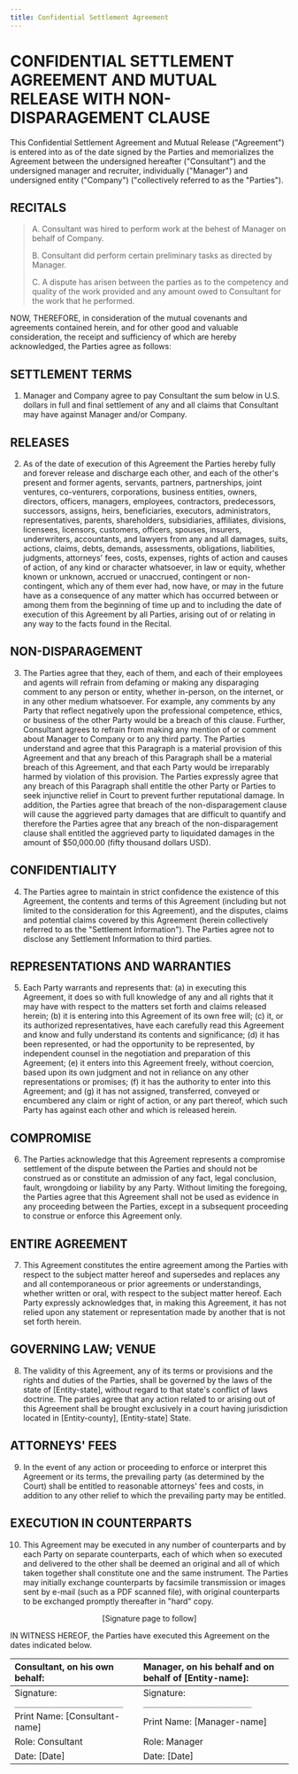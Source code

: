 ```yaml
---
title: Confidential Settlement Agreement
---
```


# CONFIDENTIAL SETTLEMENT AGREEMENT AND MUTUAL RELEASE WITH NON-DISPARAGEMENT CLAUSE

This Confidential Settlement Agreement and Mutual Release ("Agreement") is entered into as of the date signed by the Parties and memorializes the Agreement between the undersigned hereafter ("Consultant") and the undersigned manager and recruiter, individually ("Manager") and undersigned entity ("Company") ("collectively referred to as the "Parties").

## RECITALS

> A. Consultant was hired to perform work at the behest of Manager on behalf of Company.
>
> B. Consultant did perform certain preliminary tasks as directed by Manager.
>
> C. A dispute has arisen between the parties as to the competency and quality of the work provided and any amount owed to Consultant for the work that he performed.

NOW, THEREFORE, in consideration of the mutual covenants and agreements contained herein, and for other good and valuable consideration, the receipt and sufficiency of which are hereby acknowledged, the Parties agree as follows:

## SETTLEMENT TERMS

1.  Manager and Company agree to pay Consultant the sum below in U.S. dollars in full and final settlement of any and all claims that Consultant may have against Manager and/or Company.

## RELEASES

2.  As of the date of execution of this Agreement the Parties hereby fully and forever release and discharge each other, and each of the other's present and former agents, servants, partners, partnerships, joint ventures, co-venturers, corporations, business entities, owners, directors, officers, managers, employees, contractors, predecessors, successors, assigns, heirs, beneficiaries, executors, administrators, representatives, parents, shareholders, subsidiaries, affiliates, divisions, licensees, licensors, customers, officers, spouses, insurers, underwriters, accountants, and lawyers from any and all damages, suits, actions, claims, debts, demands, assessments, obligations, liabilities, judgments, attorneys' fees, costs, expenses, rights of action and causes of action, of any kind or character whatsoever, in law or equity, whether known or unknown, accrued or unaccrued, contingent or non-contingent, which any of them ever had, now have, or may in the future have as a consequence of any matter which has occurred between or among them from the beginning of time up and to including the date of execution of this Agreement by all Parties, arising out of or relating in any way to the facts found in the Recital.

## NON-DISPARAGEMENT

3.  The Parties agree that they, each of them, and each of their employees and agents will refrain from defaming or making any disparaging comment to any person or entity, whether in-person, on the internet, or in any other medium whatsoever. For example, any comments by any Party that reflect negatively upon the professional competence, ethics, or business of the other Party would be a breach of this clause. Further, Consultant agrees to refrain from making any mention of or comment about Manager to Company or to any third party. The Parties understand and agree that this Paragraph is a material provision of this Agreement and that any breach of this Paragraph shall be a material breach of this Agreement, and that each Party would be irreparably harmed by violation of this provision. The Parties expressly agree that any breach of this Paragraph shall entitle the other Party or Parties to seek injunctive relief in Court to prevent further reputational damage. In addition, the Parties agree that breach of the non-disparagement clause will cause the aggrieved party damages that are difficult to quantify and therefore the Parties agree that any breach of the non-disparagement clause shall entitled the aggrieved party to liquidated damages in the amount of $50,000.00 (fifty thousand dollars USD).

## CONFIDENTIALITY

4.  The Parties agree to maintain in strict confidence the existence of this Agreement, the contents and terms of this Agreement (including but not limited to the consideration for this Agreement), and the disputes, claims and potential claims covered by this Agreement (herein collectively referred to as the "Settlement Information"). The Parties agree not to disclose any Settlement Information to third parties.

## REPRESENTATIONS AND WARRANTIES

5.  Each Party warrants and represents that: (a) in executing this Agreement, it does so with full knowledge of any and all rights that it may have with respect to the matters set forth and claims released herein; (b) it is entering into this Agreement of its own free will; (c) it, or its authorized representatives, have each carefully read this Agreement and know and fully understand its contents and significance; (d) it has been represented, or had the opportunity to be represented, by independent counsel in the negotiation and preparation of this Agreement; (e) it enters into this Agreement freely, without coercion, based upon its own judgment and not in reliance on any other representations or promises; (f) it has the authority to enter into this Agreement; and (g) it has not assigned, transferred, conveyed or encumbered any claim or right of action, or any part thereof, which such Party has against each other and which is released herein.

## COMPROMISE

6.  The Parties acknowledge that this Agreement represents a compromise settlement of the dispute between the Parties and should not be construed as or constitute an admission of any fact, legal conclusion, fault, wrongdoing or liability by any Party. Without limiting the foregoing, the Parties agree that this Agreement shall not be used as evidence in any proceeding between the Parties, except in a subsequent proceeding to construe or enforce this Agreement only.

## ENTIRE AGREEMENT

7.  This Agreement constitutes the entire agreement among the Parties with respect to the subject matter hereof and supersedes and replaces any and all contemporaneous or prior agreements or understandings, whether written or oral, with respect to the subject matter hereof. Each Party expressly acknowledges that, in making this Agreement, it has not relied upon any statement or representation made by another that is not set forth herein.

## GOVERNING LAW; VENUE

8.  The validity of this Agreement, any of its terms or provisions and the rights and duties of the Parties, shall be governed by the laws of the state of [Entity-state], without regard to that state's conflict of laws doctrine. The parties agree that any action related to or arising out of this Agreement shall be brought exclusively in a court having jurisdiction located in [Entity-county], [Entity-state] State.

## ATTORNEYS' FEES

9.  In the event of any action or proceeding to enforce or interpret this Agreement or its terms, the prevailing party (as determined by the Court) shall be entitled to reasonable attorneys' fees and costs, in addition to any other relief to which the prevailing party may be entitled.

## EXECUTION IN COUNTERPARTS

10. This Agreement may be executed in any number of counterparts and by each Party on separate counterparts, each of which when so executed and delivered to the other shall be deemed an original and all of which taken together shall constitute one and the same instrument. The Parties may initially exchange counterparts by facsimile transmission or images sent by e-mail (such as a PDF scanned file), with original counterparts to be exchanged promptly thereafter in "hard" copy.

<p align="center">[Signature page to follow]</p>

IN WITNESS HEREOF, the Parties have executed this Agreement on the dates indicated below.

| **Consultant, on his own behalf:**    | **Manager, on his behalf and on behalf of [Entity-name]:** |
| :------------------------------------ | :--------------------------------------------------------- |
| Signature: `________________________` | Signature: `________________________`                      |
| Print Name: [Consultant-name]         | Print Name: [Manager-name]                                 |
| Role: Consultant                      | Role: Manager                                              |
| Date: [Date]                          | Date: [Date]                                               |
